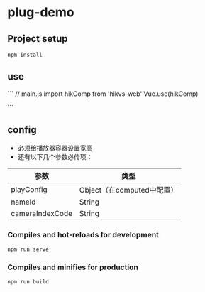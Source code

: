 # plug-demo

## Project setup
```
npm install
```

## use
​```
// main.js
import hikComp from 'hikvs-web'
Vue.use(hikComp)

​```
## config
* 必须给播放器容器设置宽高
* 还有以下几个参数必传项：

|参数 | 类型 |
|--|--|
| playConfig | Object（在computed中配置） |
| nameId| String |
| cameraIndexCode| String  |


### Compiles and hot-reloads for development
```
npm run serve
```

### Compiles and minifies for production
```
npm run build
```

